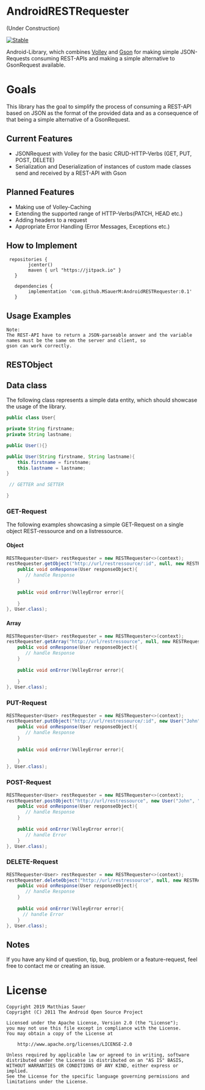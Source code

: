 # AndroidRESTRequester

(Under Construction)

[![Stable](https://jitpack.io/v/MSauerM/AndroidRESTRequester.svg)](https://jitpack.io/#MSauerM/AndroidRESTRequester)

Android-Library, which combines [Volley](https://github.com/google/volley) and [Gson](https://github.com/google/gson) for making simple JSON-Requests consuming REST-APIs and making a simple alternative to GsonRequest available.

# Goals
This library has the goal to simplify the process of consuming  a REST-API based on JSON as the format of the provided data and as a consequence of that being a simple alternative of a GsonRequest. 

## Current Features

- JSONRequest with Volley for the basic CRUD-HTTP-Verbs (GET, PUT, POST, DELETE) 
- Serialization and Deserialization of instances of custom made classes send and received by a REST-API with Gson

## Planned Features

- Making use of Volley-Caching
- Extending the supported range of HTTP-Verbs(PATCH, HEAD etc.)
- Adding headers to a request
- Appropriate Error Handling (Error Messages, Exceptions etc.)

## How to Implement

```
 repositories {
        jcenter()
        maven { url "https://jitpack.io" }
   }
   
   dependencies {
        implementation 'com.github.MSauerM:AndroidRESTRequester:0.1'
   }
```

## Usage Examples 

    Note: 
    The REST-API have to return a JSON-parseable answer and the variable names must be the same on the server and client, so
    gson can work correctly.

## RESTObject



## Data class

The following class represents a simple data entity, which should showcase the usage of the library.
```java
public class User{

private String firstname;
private String lastname;

public User(){}

public User(String firstname, String lastname){
    this.firstname = firstname;
    this.lastname = lastname;
}

 // GETTER and SETTER 

}
```


### GET-Request

The following examples showcasing a simple GET-Request on a single object REST-ressource and on a listressource.

#### Object

```java
RESTRequester<User> restRequester = new RESTRequester<>(context);
restRequester.getObject("http://url/restressource/:id", null, new RESTRequestHandler<User>(){
    public void onResponse(User responseObject){
       // handle Response
    }
     
    public void onError(VolleyError error){
    
    }
}, User.class);

```

#### Array

```java
RESTRequester<User> restRequester = new RESTRequester<>(context);
restRequester.getArray("http://url/restressource", null, new RESTRequestHandler<User>(){
    public void onResponse(User responseObject){
       // handle Response
    }
     
    public void onError(VolleyError error){
    
    }
}, User.class);

```



### PUT-Request


```java
RESTRequester<User> restRequester = new RESTRequester<>(context);
restRequester.putObject("http://url/restressource/:id", new User("John", "Doe"), new RESTRequestHandler<User>(){
    public void onResponse(User responseObject){
       // handle Response
    }
     
    public void onError(VolleyError error){
    
    }
}, User.class);

```

### POST-Request


```java
RESTRequester<User> restRequester = new RESTRequester<>(context);
restRequester.postObject("http://url/restressource", new User("John", "Doe"), new RESTRequestHandler<User>(){
    public void onResponse(User responseObject){
       // handle Response
    }
     
    public void onError(VolleyError error){
       // handle Error
    }
}, User.class);

```

### DELETE-Request

```java
RESTRequester<User> restRequester = new RESTRequester<>(context);
restRequester.deleteObject("http://url/restressource", null, new RESTRequestHandler<User>(){
    public void onResponse(User responseObject){
       // handle Response
    }
     
    public void onError(VolleyError error){
      // handle Error
    }
}, User.class);

```

## Notes

If you have any kind of question, tip, bug, problem or a feature-request, feel free to contact me or creating an issue. 



# License

```
Copyright 2019 Matthias Sauer
Copyright (C) 2011 The Android Open Source Project

Licensed under the Apache License, Version 2.0 (the "License");
you may not use this file except in compliance with the License.
You may obtain a copy of the License at

    http://www.apache.org/licenses/LICENSE-2.0

Unless required by applicable law or agreed to in writing, software
distributed under the License is distributed on an "AS IS" BASIS,
WITHOUT WARRANTIES OR CONDITIONS OF ANY KIND, either express or implied.
See the License for the specific language governing permissions and
limitations under the License.
```
